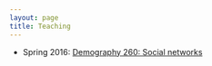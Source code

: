 ```yaml
---
layout: page
title: Teaching
---
```


* Spring 2016: [Demography 260: Social networks](teaching/201601_demog260.html)

